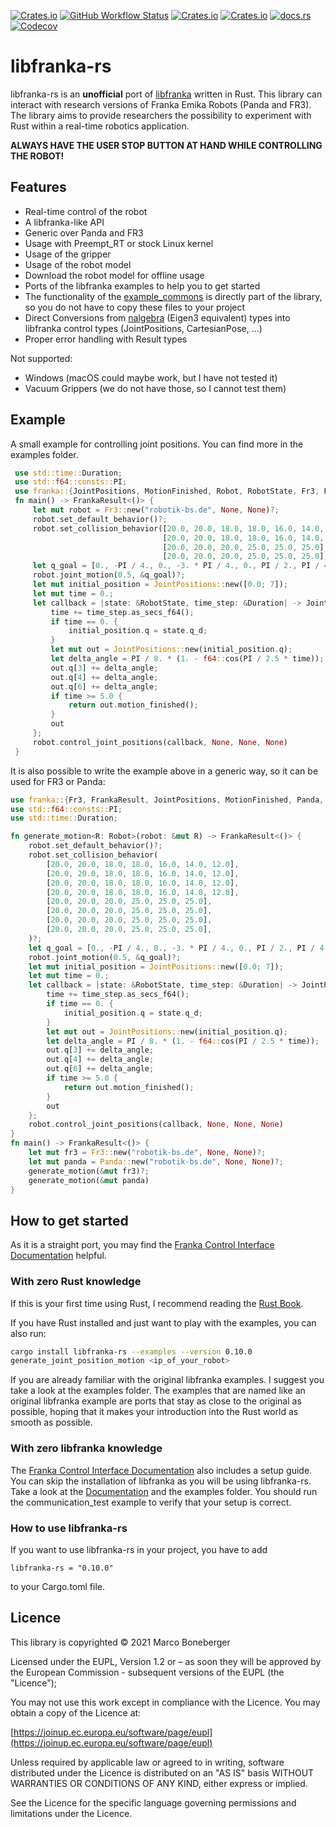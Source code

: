 [![Crates.io](https://img.shields.io/crates/v/libfranka-rs?style=flat-square)](https://crates.io/crates/libfranka-rs)
[![GitHub Workflow Status](https://img.shields.io/github/actions/workflow/status/marcbone/libfranka-rs/rust.yml?style=flat-square)](https://github.com/marcbone/libfranka-rs/actions)
[![Crates.io](https://img.shields.io/crates/l/libfranka-rs?style=flat-square)](https://github.com/marcbone/libfranka-rs/blob/master/LICENSE)
[![Crates.io](https://img.shields.io/crates/d/libfranka-rs?style=flat-square)](https://crates.io/crates/libfranka-rs)
[![docs.rs](https://img.shields.io/docsrs/libfranka-rs?style=flat-square)](https://docs.rs/libfranka-rs)
[![Codecov](https://img.shields.io/codecov/c/github/marcbone/libfranka-rs?style=flat-square)](https://codecov.io/gh/marcbone/libfranka-rs)

# libfranka-rs
libfranka-rs is an **unofficial** port of [libfranka](https://github.com/frankaemika/libfranka) written in Rust.
This library can interact with research versions of Franka Emika Robots (Panda and FR3).
The library aims to provide researchers the possibility to experiment with Rust within a real-time robotics
application.
 
 **ALWAYS HAVE THE USER STOP BUTTON AT HAND WHILE CONTROLLING
THE ROBOT!**

## Features
 * Real-time control of the robot
 * A libfranka-like API
 * Generic over Panda and FR3
 * Usage with Preempt_RT or stock Linux kernel
 * Usage of the gripper
 * Usage of the robot model
 * Download the robot model for offline usage
 * Ports of the libfranka examples to help you to get started
 * The functionality of the [example_commons](https://github.com/frankaemika/libfranka/blob/master/examples/examples_common.cpp) is directly part of the library, so you do not have to copy these files to your project
 * Direct Conversions from [nalgebra](https://nalgebra.org/) (Eigen3 equivalent) types into libfranka control types (JointPositions, CartesianPose, ...)
 * Proper error handling with Result types
 
Not supported:
 * Windows (macOS could maybe work, but I have not tested it)
 * Vacuum Grippers (we do not have those, so I cannot test them)

## Example
A small example for controlling joint positions. You can find more in the examples folder.
```rust
 use std::time::Duration;
 use std::f64::consts::PI;
 use franka::{JointPositions, MotionFinished, Robot, RobotState, Fr3, FrankaResult};
 fn main() -> FrankaResult<()> {
     let mut robot = Fr3::new("robotik-bs.de", None, None)?;
     robot.set_default_behavior()?;
     robot.set_collision_behavior([20.0, 20.0, 18.0, 18.0, 16.0, 14.0, 12.0], [20.0, 20.0, 18.0, 18.0, 16.0, 14.0, 12.0],
                                  [20.0, 20.0, 18.0, 18.0, 16.0, 14.0, 12.0], [20.0, 20.0, 18.0, 18.0, 16.0, 14.0, 12.0],
                                  [20.0, 20.0, 20.0, 25.0, 25.0, 25.0], [20.0, 20.0, 20.0, 25.0, 25.0, 25.0],
                                  [20.0, 20.0, 20.0, 25.0, 25.0, 25.0], [20.0, 20.0, 20.0, 25.0, 25.0, 25.0])?;
     let q_goal = [0., -PI / 4., 0., -3. * PI / 4., 0., PI / 2., PI / 4.];
     robot.joint_motion(0.5, &q_goal)?;
     let mut initial_position = JointPositions::new([0.0; 7]);
     let mut time = 0.;
     let callback = |state: &RobotState, time_step: &Duration| -> JointPositions {
         time += time_step.as_secs_f64();
         if time == 0. {
             initial_position.q = state.q_d;
         }
         let mut out = JointPositions::new(initial_position.q);
         let delta_angle = PI / 8. * (1. - f64::cos(PI / 2.5 * time));
         out.q[3] += delta_angle;
         out.q[4] += delta_angle;
         out.q[6] += delta_angle;
         if time >= 5.0 {
             return out.motion_finished();
         }
         out
     };
     robot.control_joint_positions(callback, None, None, None) 
 }
```

It is also possible to write the example above in a generic way, so it can be used for FR3 or Panda:
```rust
use franka::{Fr3, FrankaResult, JointPositions, MotionFinished, Panda, Robot, RobotState};
use std::f64::consts::PI;
use std::time::Duration;

fn generate_motion<R: Robot>(robot: &mut R) -> FrankaResult<()> {
    robot.set_default_behavior()?;
    robot.set_collision_behavior(
        [20.0, 20.0, 18.0, 18.0, 16.0, 14.0, 12.0],
        [20.0, 20.0, 18.0, 18.0, 16.0, 14.0, 12.0],
        [20.0, 20.0, 18.0, 18.0, 16.0, 14.0, 12.0],
        [20.0, 20.0, 18.0, 18.0, 16.0, 14.0, 12.0],
        [20.0, 20.0, 20.0, 25.0, 25.0, 25.0],
        [20.0, 20.0, 20.0, 25.0, 25.0, 25.0],
        [20.0, 20.0, 20.0, 25.0, 25.0, 25.0],
        [20.0, 20.0, 20.0, 25.0, 25.0, 25.0],
    )?;
    let q_goal = [0., -PI / 4., 0., -3. * PI / 4., 0., PI / 2., PI / 4.];
    robot.joint_motion(0.5, &q_goal)?;
    let mut initial_position = JointPositions::new([0.0; 7]);
    let mut time = 0.;
    let callback = |state: &RobotState, time_step: &Duration| -> JointPositions {
        time += time_step.as_secs_f64();
        if time == 0. {
            initial_position.q = state.q_d;
        }
        let mut out = JointPositions::new(initial_position.q);
        let delta_angle = PI / 8. * (1. - f64::cos(PI / 2.5 * time));
        out.q[3] += delta_angle;
        out.q[4] += delta_angle;
        out.q[6] += delta_angle;
        if time >= 5.0 {
            return out.motion_finished();
        }
        out
    };
    robot.control_joint_positions(callback, None, None, None)
}
fn main() -> FrankaResult<()> {
    let mut fr3 = Fr3::new("robotik-bs.de", None, None)?;
    let mut panda = Panda::new("robotik-bs.de", None, None)?;
    generate_motion(&mut fr3)?;
    generate_motion(&mut panda)
}
```



## How to get started
As it is a straight port, you may find the
[Franka Control Interface Documentation](https://frankaemika.github.io/docs/index.html) helpful.

### With zero Rust knowledge
If this is your first time using Rust, I recommend reading the [Rust Book](https://doc.rust-lang.org/stable/book/).

If you have Rust installed and just want to play with the examples, you can also run:
```bash
cargo install libfranka-rs --examples --version 0.10.0
generate_joint_position_motion <ip_of_your_robot>
```

If you are already familiar with the original libfranka examples. I suggest you take a look at the examples folder.
The examples that are named like an original libfranka example are ports that stay as close to the original as possible,
hoping that it makes your introduction into the Rust world as smooth as possible.



### With zero libfranka knowledge
The [Franka Control Interface Documentation](https://frankaemika.github.io/docs/index.html) also includes a setup guide.
You can skip the installation of libfranka as you will be using libfranka-rs.
Take a look at the [Documentation](https://docs.rs/libfranka-rs) and the examples folder. You should run the
communication_test example to verify that your setup is correct.

### How to use libfranka-rs
If you want to use libfranka-rs in your project, you have to add
```text
libfranka-rs = "0.10.0"
```
to your Cargo.toml file.

## Licence
This library is copyrighted © 2021 Marco Boneberger


Licensed under the EUPL, Version 1.2 or – as soon they will be approved by the European Commission - subsequent versions of the EUPL (the "Licence");

You may not use this work except in compliance with the Licence.
You may obtain a copy of the Licence at:

[https://joinup.ec.europa.eu/software/page/eupl](https://joinup.ec.europa.eu/software/page/eupl)
 
Unless required by applicable law or agreed to in writing, software distributed under the Licence is distributed on an "AS IS" basis
WITHOUT WARRANTIES OR CONDITIONS OF ANY KIND, either express or implied.

See the Licence for the specific language governing permissions and limitations under the Licence.
